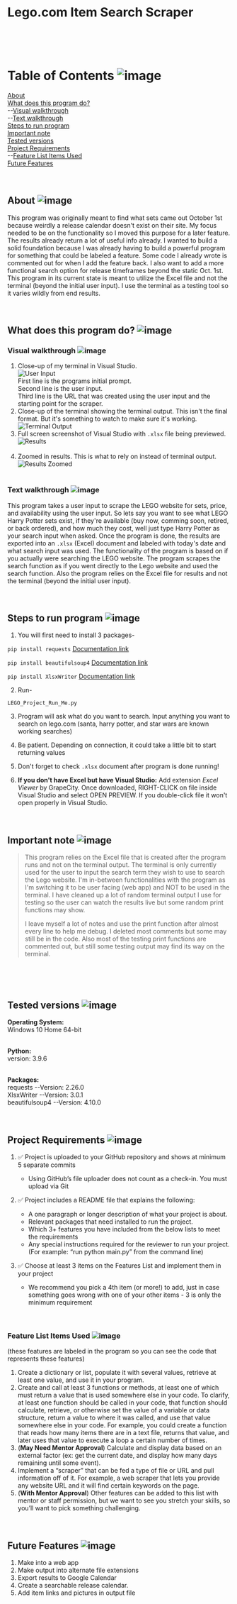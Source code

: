 # Lego.com Item Search Scraper
<br /><br /><br />


# Table of Contents ![image](https://user-images.githubusercontent.com/84582506/140656970-7cee8afc-a9c3-4d76-a09f-29e2388a9f6f.png) 

[About](https://github.com/avast-ye-matey/LEGO_Website_Search_Scraper#about)<br />
[What does this program do?](https://github.com/avast-ye-matey/LEGO_Website_Search_Scraper#whatdoesthisprogramdo)<br />
--[Visual walkthrough](https://github.com/avast-ye-matey/LEGO_Website_Search_Scraper#visualwalkthrough)<br />
--[Text walkthrough](https://github.com/avast-ye-matey/LEGO_Website_Search_Scraper#textwalkthrough)<br />
[Steps to run program](https://github.com/avast-ye-matey/LEGO_Website_Search_Scraper#stepstorunprgram)<br />
[Important note](https://github.com/avast-ye-matey/LEGO_Website_Search_Scraper#importantnote)<br />
[Tested versions](https://github.com/avast-ye-matey/LEGO_Website_Search_Scraper#testedversions)<br />
[Project Requirements](https://github.com/avast-ye-matey/LEGO_Website_Search_Scraper#projectrequirements)<br />
--[Feature List Items Used](https://github.com/avast-ye-matey/LEGO_Website_Search_Scraper#featurelistitemsused)<br />
[Future Features](https://github.com/avast-ye-matey/LEGO_Website_Search_Scraper#futurefeatures)<br /><br /><br />


<a name="about"></a>
## About ![image](https://user-images.githubusercontent.com/84582506/140657288-1e6790ed-d9e6-4939-8b22-a60c83d392b5.png)
This program was originally meant to find what sets came out October 1st because weirdly a release calendar doesn't exist on their site. My focus needed to be on the functionality so I moved this purpose for a later feature. The results already return a lot of useful info already. I wanted to build a solid foundation because I was already having to build a powerful program for something that could be labeled a feature. Some code I already wrote is commented out for when I add the feature back. I also want to add a more functional search option for release timeframes beyond the static Oct. 1st. This program in its current state is meant to utilize the Excel file and not the terminal (beyond the initial user input). I use the terminal as a testing tool so it varies wildly from end results. <br /><br /><br />


<a name="whatdoesthisprogramdo"></a>
## What does this program do? ![image](https://user-images.githubusercontent.com/84582506/140657268-985e803c-2546-4878-9719-fde4bff3b213.png)


<a name="visualwalkthrough"></a>
### Visual walkthrough ![image](https://user-images.githubusercontent.com/84582506/140657181-3320da35-8716-4757-84a2-f4d2af777480.png)<br />
1) Close-up of my terminal in Visual Studio. <br />
<img src="jpegs_for_readme/Results_Preview_User_Input.jpg" alt="User Input"
     	title="User Input" /><br />
First line is the programs initial prompt. <br />
Second line is the user input. <br />
Third line is the URL that was created using the user input and the starting point for the scraper.<br />
2) Close-up of the terminal showing the terminal output. This isn't the final format. But it's something to watch to make sure it's working.<br />
<img src="jpegs_for_readme/Results_Preview_Terminal.jpg" alt="Terminal Output"
     	title="Terminal Output" /><br />
4) Full screen screenshot of Visual Studio with `.xlsx` file being previewed. <br />
<img src="jpegs_for_readme/Results_Preview.jpg" alt="Results"
	title="Results"  /><br /><br />
3) Zoomed in results. This is what to rely on instead of terminal output. 
<img src="jpegs_for_readme/Results_Preview_Closer.jpg" alt="Results Zoomed"
	title="Results Zoomed"  /><br /><br />
	
	
<a name="textwalkthrough"></a>
### Text walkthrough ![image](https://user-images.githubusercontent.com/84582506/140657171-07376016-a0e7-45cf-b9c6-3de48d14d215.png)<br />
This program takes a user input to scrape the LEGO website for sets, price, and availability using the user input. So lets say you want to see what LEGO Harry Potter sets  exist, if they're available (buy now, comming soon, retired, or back ordered), and how much they cost, well just type Harry Potter as your search input when asked. Once the program is done, the results are exported into an `.xlsx` (Excel) document and labeled with today's date and what search input was used. The functionality of the program is based on if you actually were searching the LEGO website. The program scrapes the search function as if you went directly to the Lego website and used the search function. Also the program relies on the Excel file for results and not the terminal (beyond the initial user input). <br /><br /><br />


<a name="stepstorunprogram"></a>
## Steps to run program ![image](https://user-images.githubusercontent.com/84582506/140657161-95a95744-6ddd-474b-aa60-243208f8cea4.png)
1) You will first need to install 3 packages-

`pip install requests`
[Documentation link](https://docs.python-requests.org/en/master/user/install/)

`pip install beautifulsoup4`
[Documentation link](https://www.crummy.com/software/BeautifulSoup/#Download)

`pip install XlsxWriter`
[Documentation link](https://xlsxwriter.readthedocs.io/getting_started.html)

2) Run-

`LEGO_Project_Run_Me.py`

3) Program will ask what do you want to search. Input anything you want to search on lego.com (santa, harry potter, and star wars are known working searches)

4) Be patient. Depending on connection, it could take a little bit to start returning values

5) Don't forget to check `.xlsx` document after program is done running!

6) **If you don't have Excel but have Visual Studio:** Add extension *Excel Viewer* by GrapeCity. Once downloaded, RIGHT-CLICK on file inside Visual Studio and select OPEN PREVIEW. If you double-click file it won't open properly in Visual Studio.<br /><br /><br />


<a name="importantnote"></a>
## Important note ![image](https://user-images.githubusercontent.com/84582506/140657251-f1f32be7-ed50-4d91-808e-6ed5d2ffba74.png)
<blockquote>
This program relies on the Excel file that is created after the program runs and not on the terminal output. The terminal is only currently used for the user to input the search term they wish to use to search the Lego website. I'm in-between functionalities with the program as I'm switching it to be user facing (web app) and NOT to be used in the terminal. I have cleaned up a lot of random terminal output I use for testing so the user can watch the results live but some random print functions may show.<br />

I leave myself a lot of notes and use the print function after almost every line to help me debug. I deleted most comments but some may still be in the code. Also most of the testing print functions are commented out, but still some testing output may find its way on the terminal. 
</blockquote><br /><br /><br />


<a name="testedversions"></a>
## Tested versions ![image](https://user-images.githubusercontent.com/84582506/140657133-8f88fdf2-57ed-4430-b48d-ec4f68d002e2.png)

**Operating System:**<br />
Windows 10 Home 64-bit<br /><br />

**Python:**<br />
version: 3.9.6<br /><br />

**Packages:**<br />
requests --Version: 2.26.0<br />
XlsxWriter --Version: 3.0.1<br />
beautifulsoup4 --Version: 4.10.0<br /><br /><br />




<a name="projectrequirements"></a>
## Project Requirements ![image](https://user-images.githubusercontent.com/84582506/140657109-c2a0a036-ab6d-4185-9935-9345f14001f7.png)
1) ✅ Project is uploaded to your GitHub repository and shows at minimum 5 separate commits
      - Using GitHub’s file uploader does not count as a check-in. You must upload via Git<br />

2) ✅ Project includes a README file that explains the following:
      - A one paragraph or longer description of what your project is about.
      - Relevant packages that need installed to run the project.
      - Which 3+ features you have included from the below lists to meet the requirements
      - Any special instructions required for the reviewer to run your project. (For example: “run python main.py” from the command line)<br />

3) ✅ Choose at least 3 items on the Features List and implement them in your project
      - We recommend you pick a 4th item (or more!) to add, just in case something goes wrong with one of your other items - 3 is only the minimum requirement<br /><br /><br />
      
 
<a name="featurelistitemsused"></a>
### Feature List Items Used ![image](https://user-images.githubusercontent.com/84582506/140657351-81caf107-4fac-405a-9999-41c909351143.png) <br />
(these features are labeled in the program so you can see the code that represents these features)
1) Create a dictionary or list, populate it with several values, retrieve at least one value, and use it in your program.
2) Create and call at least 3 functions or methods, at least one of which must return a value that is used somewhere else in your code. To clarify, at least one function should be called in your code, that function should calculate, retrieve, or otherwise set the value of a variable or data structure, return a value to where it was called, and use that value somewhere else in your code. For example, you could create a function that reads how many items there are in a text file, returns that value, and later uses that value to execute a loop a certain number of times.
3) (**May Need Mentor Approval**) Calculate and display data based on an external factor (ex: get the current date, and display how many days remaining until some event).
4) Implement a “scraper” that can be fed a type of file or URL and pull information off of it. For example, a web scraper that lets you provide any website URL and it will find certain keywords on the page.
5) (**With Mentor Approval**) Other features can be added to this list with mentor or staff permission, but we want to see you stretch your skills, so you’ll want to pick something challenging.<br /><br /><br />

<a name="futurefeatures"></a>
## Future Features ![image](https://user-images.githubusercontent.com/84582506/140657094-e7b2338a-cf4d-4424-ac24-778a39a90cc6.png)
1) Make into a web app
2) Make output into alternate file extensions
3) Export results to Google Calendar
4) Create a searchable release calendar.
5) Add item links and pictures in output file



